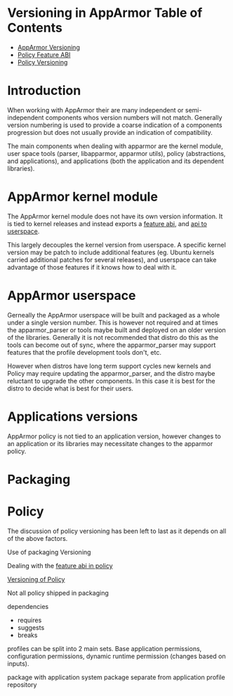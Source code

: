 # Versioning in AppArmor Table of Contents
- [AppArmor Versioning](Apparmorversioning)
 - [Policy Feature ABI](AppArmorpolicyfeaturesabi)
 - [Policy Versioning](AppArmorpolicyversioning)

# Introduction

When working with AppArmor their are many independent or semi-independent components whos version numbers will not match. Generally version numbering is used to provide a coarse indication of a components progression but does not usually provide an indication of compatibility.

The main components when dealing with apparmor are the kernel module, user space tools (parser, libapparmor, apparmor utils), policy (abstractions, and applications), and applications (both the application and its dependent libraries).

# AppArmor kernel module

The AppArmor kernel module does not have its own version information. It is tied to kernel releases and instead exports a [feature abi](AppArmorFeatureABI), and [api to userspace](AppArmorinterfaces).

This largely decouples the kernel version from userspace. A specific kernel version may be patch to include additional features (eg. Ubuntu kernels carried additional patches for several releases), and userspace can take advantage of those features if it knows how to deal with it.

# AppArmor userspace

Gerneally the AppArmor userspace will be built and packaged as a whole under a single version number. This is however not required and at times the apparmor_parser or tools maybe built and deployed on an older version of the libraries. Generally it is not recommended that distro do this as the tools can become out of sync, where the apparmor_parser may support features that the profile development tools don't, etc.

However when distros have long term support cycles new kernels and Policy may require updating the apparmor_parser, and the distro maybe reluctant to upgrade the other components. In this case it is best for the distro to decide what is best for their users.

# Applications versions

AppArmor policy is not tied to an application version, however changes to an application or its libraries may necessitate changes to the apparmor policy.


# Packaging


# Policy

The discussion of policy versioning has been left to last as it depends on all of the above factors.

Use of packaging Versioning

Dealing with the [feature abi in policy](AppArmorpolicyfeaturesabi)

[Versioning of Policy](AppArmorpolicyversioning)

Not all policy shipped in packaging

dependencies
- requires
- suggests
- breaks


profiles can be split into 2 main sets. Base application permissions, configuration permissions, dynamic runtime permission (changes based on inputs).


package with application
system package separate from application
profile repository



